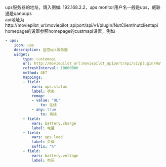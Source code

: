ups服务器的地址，填入例如: 192.168.2.2，ups monitor用户名一般是ups，威联通是qanpups    
api地址为 http://moviepilot_url:moviepilot_apiport/api/v1/plugin/NutClient/nutclientapi    
homepage的设置参照homepage的custmapi设置，例如    
``` yml
- ups:
    icon: ups
    description: 监控ups服务器
    widget:
        type: customapi
        url: http://moviepilot_url:moviepilot_apiport/api/v1/plugin/NutClient/nutclientapi 
        refreshInterval: 10000000
        method: GET
        mappings:
        - field:
            vars: ups.status
            label: 状态
            remap:
            - value: "OL"
                to: 在线
            - any: true
                to: 离线
        - field:
            vars: battery.charge
            label: 电量
        - field:
            vars: ups.load
            label: 负载
            suffix: "%"
        - field:
            vars: battery.voltage
            label: 电压    
```